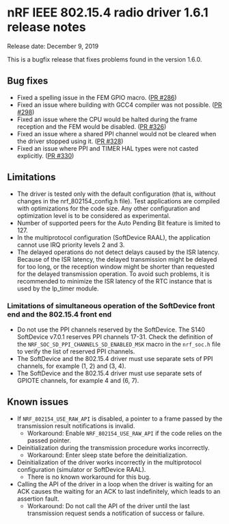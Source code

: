 # nRF IEEE 802.15.4 radio driver 1.6.1 release notes

Release date: December 9, 2019

This is a bugfix release that fixes problems found in the version 1.6.0.

## Bug fixes
* Fixed a spelling issue in the FEM GPIO macro. ([PR #286](https://github.com/NordicSemiconductor/nRF-IEEE-802.15.4-radio-driver/pull/286))
* Fixed an issue where building with GCC4 compiler was not possible. ([PR #298](https://github.com/NordicSemiconductor/nRF-IEEE-802.15.4-radio-driver/pull/298))
* Fixed an issue where the CPU would be halted during the frame reception and the FEM would be disabled. ([PR #326](https://github.com/NordicSemiconductor/nRF-IEEE-802.15.4-radio-driver/pull/326))
* Fixed an issue where a shared PPI channel would not be cleared when the driver stopped using it. ([PR #328](https://github.com/NordicSemiconductor/nRF-IEEE-802.15.4-radio-driver/pull/328))
* Fixed an issue where PPI and TIMER HAL types were not casted explicitly. ([PR #330](https://github.com/NordicSemiconductor/nRF-IEEE-802.15.4-radio-driver/pull/330))

## Limitations
* The driver is tested only with the default configuration (that is, without changes in the nrf_802154_config.h file). Test applications are compiled with optimizations for the code size. Any other configuration and optimization level is to be considered as experimental.
* Number of supported peers for the Auto Pending Bit feature is limited to 127.
* In the multiprotocol configuration (SoftDevice RAAL), the application cannot use IRQ priority levels 2 and 3.
* The delayed operations do not detect delays caused by the ISR latency. Because of the ISR latency, the delayed transmission might be delayed for too long, or the reception window might be shorter than requested for the delayed transmission operation. To avoid such problems, it is recommended to minimize the ISR latency of the RTC instance that is used by the lp_timer module.

### Limitations of simultaneous operation of the SoftDevice front end and the 802.15.4 front end
* Do not use the PPI channels reserved by the SoftDevice. The S140 SoftDevice v7.0.1 reserves PPI channels 17-31. Check the definition of the `NRF_SOC_SD_PPI_CHANNELS_SD_ENABLED_MSK` macro in the `nrf_soc.h` file to verify the list of reserved PPI channels.
* The SoftDevice and the 802.15.4 driver must use separate sets of PPI channels, for example (1, 2) and (3, 4).
* The SoftDevice and the 802.15.4 driver must use separate sets of GPIOTE channels, for example 4 and (6, 7).

## Known issues
* If `NRF_802154_USE_RAW_API` is disabled, a pointer to a frame passed by the transmission result notifications is invalid.
  * Workaround: Enable `NRF_802154_USE_RAW_API` if the code relies on the passed pointer.
* Deinitialization during the transmission procedure works incorrectly.
  * Workaround: Enter sleep state before the deinitialization.
* Deinitialization of the driver works incorrectly in the multiprotocol configuration (simulator or SoftDevice RAAL).
  * There is no known workaround for this bug.
* Calling the API of the driver in a loop when the driver is waiting for an ACK causes the waiting for an ACK to last indefinitely, which leads to an assertion fault.
  * Workaround: Do not call the API of the driver until the last transmission request sends a notification of success or failure.
